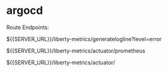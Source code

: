 # argocd

Route Endpoints:

${{SERVER_URL}}/liberty-metrics/generatelogline?level=error

${{SERVER_URL}}/liberty-metrics/actuator/prometheus

${{SERVER_URL}}/liberty-metrics/actuator/
